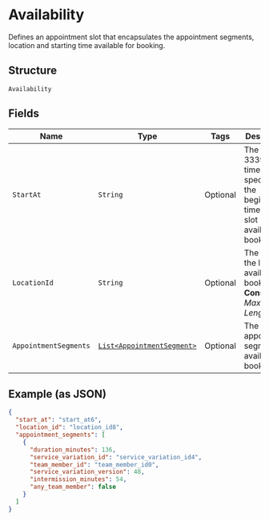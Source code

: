 
# Availability

Defines an appointment slot that encapsulates the appointment segments, location and starting time available for booking.

## Structure

`Availability`

## Fields

| Name | Type | Tags | Description | Getter |
|  --- | --- | --- | --- | --- |
| `StartAt` | `String` | Optional | The RFC 3339 timestamp specifying the beginning time of the slot available for booking. | String getStartAt() |
| `LocationId` | `String` | Optional | The ID of the location available for booking.<br>**Constraints**: *Maximum Length*: `32` | String getLocationId() |
| `AppointmentSegments` | [`List<AppointmentSegment>`](../../doc/models/appointment-segment.md) | Optional | The list of appointment segments available for booking | List<AppointmentSegment> getAppointmentSegments() |

## Example (as JSON)

```json
{
  "start_at": "start_at6",
  "location_id": "location_id8",
  "appointment_segments": [
    {
      "duration_minutes": 136,
      "service_variation_id": "service_variation_id4",
      "team_member_id": "team_member_id0",
      "service_variation_version": 48,
      "intermission_minutes": 54,
      "any_team_member": false
    }
  ]
}
```

